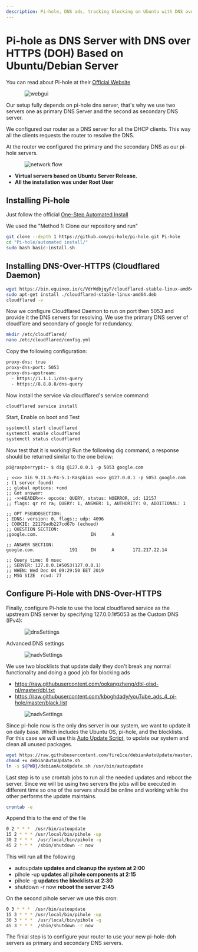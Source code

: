 ```yaml
---
description: Pi-hole, DNS ads, tracking blocking on Ubuntu with DNS over HTTP, list of blacklist
---
```


# Pi-hole as DNS Server with DNS over HTTPS (DOH) Based on Ubuntu/Debian Server

You can read about Pi-hole at their [Official Website](https://pi-hole.net/ "pi-hole.net")

<div style="width:80%; margin:0 auto">
   <img src="/assets/images/guides/pihole/webgui.png" alt="webgui">
</div>

Our setup fully depends on pi-hole dns server, that's why we use two servers one as primary DNS Server and the second as secondary DNS server.

We configured our router as a DNS server for all the DHCP clients. This way all the clients requests the router to resolve the DNS.

At the router we configured the primary and the secondary DNS as our pi-hole servers.


<div style="width:80%; margin:0 auto">
   <img src="/assets/images/guides/pihole/diagram.png" alt="network flow">
</div>

* __Virtual servers based on Ubuntu Server Release.__
* __All the installation was under Root User__

## Installing Pi-hole

Just follow the official [One-Step Automated Install](https://github.com/pi-hole/pi-hole/#one-step-automated-install "pi-hole One-Step Automated Install")

We used the "Method 1: Clone our repository and run"

```bash
git clone --depth 1 https://github.com/pi-hole/pi-hole.git Pi-hole
cd "Pi-hole/automated install/"
sudo bash basic-install.sh
```

## Installing DNS-Over-HTTPS (Cloudflared Daemon)

```bash
wget https://bin.equinox.io/c/VdrWdbjqyF/cloudflared-stable-linux-amd64.deb
sudo apt-get install ./cloudflared-stable-linux-amd64.deb
cloudflared -v
```

Now we configure Cloudflared Daemon to run on port then 5053 and provide it the DNS servers for resolving. We use the primary DNS server of cloudflare and secondary of google for redundancy.

```bash
mkdir /etc/cloudflared/
nano /etc/cloudflared/config.yml
```

Copy the following configuration:

```bash
proxy-dns: true
proxy-dns-port: 5053
proxy-dns-upstream:
  - https://1.1.1.1/dns-query
  - https://8.8.8.8/dns-query
```

Now install the service via cloudflared's service command:

```bash
cloudflared service install
```

Start, Enable on boot and Test

```bash
systemctl start cloudflared
systemctl enable cloudflared
systemctl status cloudflared
```

Now test that it is working! Run the following dig command, a response should be returned similar to the one below:

```log
pi@raspberrypi:~ $ dig @127.0.0.1 -p 5053 google.com

; <<>> DiG 9.11.5-P4-5.1-Raspbian <<>> @127.0.0.1 -p 5053 google.com
; (1 server found)
;; global options: +cmd
;; Got answer:
;; ->>HEADER<<- opcode: QUERY, status: NOERROR, id: 12157
;; flags: qr rd ra; QUERY: 1, ANSWER: 1, AUTHORITY: 0, ADDITIONAL: 1

;; OPT PSEUDOSECTION:
; EDNS: version: 0, flags:; udp: 4096
; COOKIE: 22179adb227cd67b (echoed)
;; QUESTION SECTION:
;google.com.                    IN      A

;; ANSWER SECTION:
google.com.             191     IN      A       172.217.22.14

;; Query time: 0 msec
;; SERVER: 127.0.0.1#5053(127.0.0.1)
;; WHEN: Wed Dec 04 09:29:50 EET 2019
;; MSG SIZE  rcvd: 77
```

## Configure Pi-Hole with DNS-Over-HTTPS

Finally, configure Pi-hole to use the local cloudflared service as the upstream DNS server by specifying 127.0.0.1#5053 as the Custom DNS (IPv4):

<div style="width:80%; margin:0 auto">
   <img src="/assets/images/guides/pihole/dnsSettings.png" alt="dnsSettings">
</div>

Advanced DNS settings

<div style="width:80%; margin:0 auto">
   <img src="/assets/images/guides/pihole/advSettings.png" alt="nadvSettings">
</div>

We use two blocklists that update daily they don't break any normal functionality and doing a good job for blocking ads

* https://raw.githubusercontent.com/ookangzheng/dbl-oisd-nl/master/dbl.txt
* https://raw.githubusercontent.com/kboghdady/youTube_ads_4_pi-hole/master/black.list

<div style="width:80%; margin:0 auto">
   <img src="/assets/images/guides/pihole/blockList.png" alt="nadvSettings">
</div>

Since pi-hole now is the only dns server in our system, we want to update it on daily base. Which includes the Ubuntu OS, pi-hole, and the blocklists. For this case we will use this [Auto Update Script](https://github.com/fire1ce/debianAutoUpdate), to update our system and clean all unused packages.

```bash
wget https://raw.githubusercontent.com/fire1ce/debianAutoUpdate/master/debianAutoUpdate.sh
chmod +x debianAutoUpdate.sh
ln -s ${PWD}/debianAutoUpdate.sh /usr/bin/autoupdate
```

Last step is to use crontab jobs to run all the needed updates and reboot the server.
Since we will be using two servers the jobs will be executed in different time so one of the servers should be online and working while the other performs the update maintains.

```bash
crontab -e
```

Append this to the end of the file

```bash
0 2 * * *  /usr/bin/autoupdate
15 2 * * * /usr/local/bin/pihole -up
30 2 * * *  /usr/local/bin/pihole -g
45 2 * * *  /sbin/shutdown -r now
```

This will run all the following

* autoupdate __updates and cleanup the system at 2:00__
* pihole -up __updates all pihole components at 2:15__
* pihole -g __updates the blocklists at 2:30__
* shutdown -r now __reboot the server 2:45__

On the second pihole server we use this cron:

```bash
0 3 * * *  /usr/bin/autoupdate
15 3 * * * /usr/local/bin/pihole -up
30 3 * * *  /usr/local/bin/pihole -g
45 3 * * *  /sbin/shutdown -r now
```

The finial step is to configure your router to use your new pi-hole-doh servers as primary and secondary DNS servers.
